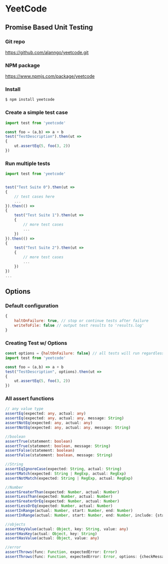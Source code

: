 # YeetCode

## Promise Based Unit Testing

### Git repo
https://github.com/alanngo/yeetcode.git

### NPM package
https://www.npmjs.com/package/yeetcode

### Install

```bash
$ npm install yeetcode
```

### Create a simple test case

```js
import test from 'yeetcode'

const foo = (a,b) => a + b
test("TestDescription").then(ut =>
{
    ut.assertEq(5, foo(3, 2))
})
```

### Run multiple tests
```js
import test from 'yeetcode'


test("Test Suite 0").then(ut =>
{
    // test cases here
    ...
}).then(() =>
{
    test("Test Suite 1").then(ut =>
    {
        // more test cases
        ...
    })
}).then(() =>
{
    test("Test Suite 2").then(ut =>
    {
        // more test cases
        ...
    })
})
...
```

## Options

### Default configuration
```js
{
    haltOnFailure: true, // stop or continue tests after failure
    writeToFile: false // output test results to 'results.log'
}
```

### Creating Test w/ Options
```js
const options = {haltOnFailure: false} // all tests will run regardless of failure
import test from 'yeetcode'

const foo = (a,b) => a + b
test("TestDescription", options).then(ut =>
{
    ut.assertEq(5, foo(3, 2))
})
```



### All assert functions
```ts
// any value type
assertEq(expected: any, actual: any)
assertEq(expected: any, actual: any, message: String)
assertNotEq(expected: any, actual: any)
assertNotEq(expected: any, actual: any, message: String)

//boolean
assertTrue(statement: boolean)
assertTrue(statement: boolean, message: String)
assertFalse(statement: boolean)
assertFalse(statement: boolean, message: String)

//String
assertEqIgnoreCase(expected: String, actual: String)
assertMatch(expected: String | RegExp, actual: RegExp)
assertNotMatch(expected: String | RegExp, actual: RegExp)

//Number
assertGreaterThan(expected: Number, actual: Number)
assertLessThan(expected: Number, actual: Number)
assertGreaterOrEq(expected: Number, actual: Number)
assertLessOrEq(expected: Number, actual: Number)
assertInRange(actual: Number, start: Number, end: Number)
assertInRange(actual: Number, start: Number, end: Number, include: {start: boolean, end: boolean})

//objects
assertKeyValue(actual: Object, key: String, value: any)
assertHasKey(actual: Object, key: String)
assertHasValue(actual: Object, value: any)

//error
assertThrows(func: Function, expectedError: Error)
assertThrows(func: Function, expectedError: Error, options: {checkMessage: boolean}, errorMessage: String)
```
